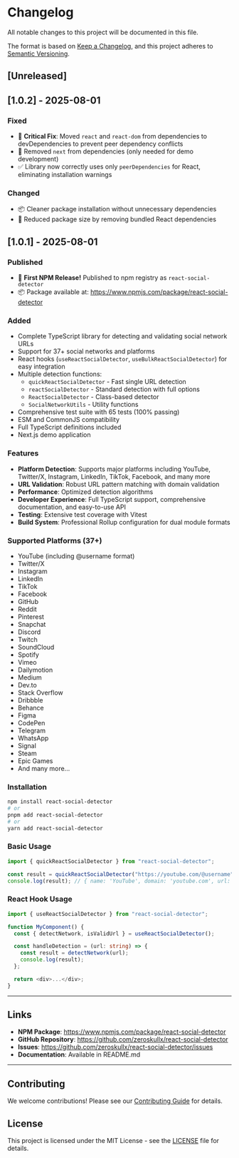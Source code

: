 # Changelog

All notable changes to this project will be documented in this file.

The format is based on [Keep a Changelog](https://keepachangelog.com/en/1.0.0/),
and this project adheres to [Semantic Versioning](https://semver.org/spec/v2.0.0.html).

## [Unreleased]

## [1.0.2] - 2025-08-01

### Fixed

- 🐛 **Critical Fix**: Moved `react` and `react-dom` from dependencies to devDependencies to prevent peer dependency conflicts
- 🔧 Removed `next` from dependencies (only needed for demo development)
- ✅ Library now correctly uses only `peerDependencies` for React, eliminating installation warnings

### Changed

- 📦 Cleaner package installation without unnecessary dependencies
- 🎯 Reduced package size by removing bundled React dependencies

## [1.0.1] - 2025-08-01

### Published

- 🎉 **First NPM Release!** Published to npm registry as `react-social-detector`
- 📦 Package available at: <https://www.npmjs.com/package/react-social-detector>

### Added

- Complete TypeScript library for detecting and validating social network URLs
- Support for 37+ social networks and platforms
- React hooks (`useReactSocialDetector`, `useBulkReactSocialDetector`) for easy integration
- Multiple detection functions:
  - `quickReactSocialDetector` - Fast single URL detection
  - `reactSocialDetector` - Standard detection with full options
  - `ReactSocialDetector` - Class-based detector
  - `SocialNetworkUtils` - Utility functions
- Comprehensive test suite with 65 tests (100% passing)
- ESM and CommonJS compatibility
- Full TypeScript definitions included
- Next.js demo application

### Features

- **Platform Detection**: Supports major platforms including YouTube, Twitter/X, Instagram, LinkedIn, TikTok, Facebook, and many more
- **URL Validation**: Robust URL pattern matching with domain validation
- **Performance**: Optimized detection algorithms
- **Developer Experience**: Full TypeScript support, comprehensive documentation, and easy-to-use API
- **Testing**: Extensive test coverage with Vitest
- **Build System**: Professional Rollup configuration for dual module formats

### Supported Platforms (37+)

- YouTube (including @username format)
- Twitter/X
- Instagram
- LinkedIn
- TikTok
- Facebook
- GitHub
- Reddit
- Pinterest
- Snapchat
- Discord
- Twitch
- SoundCloud
- Spotify
- Vimeo
- Dailymotion
- Medium
- Dev.to
- Stack Overflow
- Dribbble
- Behance
- Figma
- CodePen
- Telegram
- WhatsApp
- Signal
- Steam
- Epic Games
- And many more...

### Installation

```bash
npm install react-social-detector
# or
pnpm add react-social-detector
# or
yarn add react-social-detector
```

### Basic Usage

```typescript
import { quickReactSocialDetector } from "react-social-detector";

const result = quickReactSocialDetector("https://youtube.com/@username");
console.log(result); // { name: 'YouTube', domain: 'youtube.com', url: '...' }
```

### React Hook Usage

```typescript
import { useReactSocialDetector } from "react-social-detector";

function MyComponent() {
  const { detectNetwork, isValidUrl } = useReactSocialDetector();

  const handleDetection = (url: string) => {
    const result = detectNetwork(url);
    console.log(result);
  };

  return <div>...</div>;
}
```

---

## Links

- **NPM Package**: <https://www.npmjs.com/package/react-social-detector>
- **GitHub Repository**: <https://github.com/zeroskullx/react-social-detector>
- **Issues**: <https://github.com/zeroskullx/react-social-detector/issues>
- **Documentation**: Available in README.md

---

## Contributing

We welcome contributions! Please see our [Contributing Guide](./CONTRIBUTING.md) for details.

## License

This project is licensed under the MIT License - see the [LICENSE](./LICENSE) file for details.
